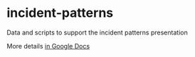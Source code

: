 incident-patterns
=================

Data and scripts to support the incident patterns presentation

More details [in Google Docs](https://docs.google.com/document/d/1pe9tkvt-h-nAj9Uymc8l84MsyxOE_7JtAnMOk9Zr06E/edit?usp=sharing)
